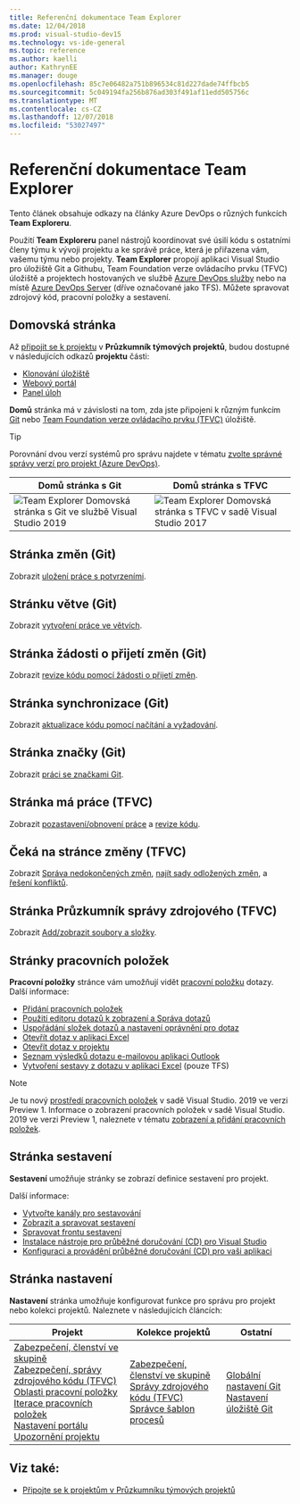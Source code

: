 ```yaml
---
title: Referenční dokumentace Team Explorer
ms.date: 12/04/2018
ms.prod: visual-studio-dev15
ms.technology: vs-ide-general
ms.topic: reference
ms.author: kaelli
author: KathrynEE
ms.manager: douge
ms.openlocfilehash: 85c7e06482a751b896534c81d227dade74ffbcb5
ms.sourcegitcommit: 5c049194fa256b876ad303f491af11edd505756c
ms.translationtype: MT
ms.contentlocale: cs-CZ
ms.lasthandoff: 12/07/2018
ms.locfileid: "53027497"
---
```

# <a name="team-explorer-reference"></a>Referenční dokumentace Team Explorer

Tento článek obsahuje odkazy na články Azure DevOps o různých funkcích **Team Exploreru**.

Použití **Team Exploreru** panel nástrojů koordinovat své úsilí kódu s ostatními členy týmu k vývoji projektu a ke správě práce, která je přiřazena vám, vašemu týmu nebo projekty. **Team Explorer** propojí aplikaci Visual Studio pro úložiště Git a Githubu, Team Foundation verze ovládacího prvku (TFVC) úložiště a projektech hostovaných ve službě [Azure DevOps služby](/azure/devops/user-guide/what-is-azure-devops-services) nebo na místě [Azure DevOps Server](/tfs/index) (dříve označované jako TFS). Můžete spravovat zdrojový kód, pracovní položky a sestavení.

## <a name="home-page"></a>Domovská stránka

Až [připojit se k projektu](../connect-team-project.md) v **Průzkumník týmových projektů**, budou dostupné v následujících odkazů **projektu** části:

- [Klonování úložiště](/azure/devops/repos/git/clone)
- [Webový portál](/azure/devops/project/navigation/index)
- [Panel úloh](/azure/devops/boards/sprints/task-board)

**Domů** stránka má v závislosti na tom, zda jste připojeni k různým funkcím [Git](/azure/devops/repos/git/gitquickstart?view=vsts&tabs=visual-studio) nebo [Team Foundation verze ovládacího prvku (TFVC)](/azure/devops/repos/tfvc/overview) úložiště.

> [!TIP]
> Porovnání dvou verzí systémů pro správu najdete v tématu [zvolte správné správy verzí pro projekt (Azure DevOps)](/azure/devops/repos/tfvc/comparison-git-tfvc).

| **Domů** stránka s Git | **Domů** stránka s TFVC |
| - | - |
| ![Team Explorer Domovská stránka s Git ve službě Visual Studio 2019](media/team-explorer-reference/team-explorer-git.png) | ![Team Explorer Domovská stránka s TFVC v sadě Visual Studio 2017](media/team-explorer-reference/team-explorer-tfvc.png) |

## <a name="changes-page-git"></a>Stránka změn (Git)

Zobrazit [uložení práce s potvrzeními](/azure/devops/repos/git/commits).

## <a name="branches-page-git"></a>Stránku větve (Git)

Zobrazit [vytvoření práce ve větvích](/azure/devops/repos/git/branches).

## <a name="pull-requests-page-git"></a>Stránka žádosti o přijetí změn (Git)

Zobrazit [revize kódu pomocí žádosti o přijetí změn](/azure/devops/repos/git/pullrequest).

## <a name="sync-page-git"></a>Stránka synchronizace (Git)

Zobrazit [aktualizace kódu pomocí načítání a vyžadování](/azure/devops/repos/git/pulling).

## <a name="tags-page-git"></a>Stránka značky (Git)

Zobrazit [práci se značkami Git](/azure/devops/repos/git/git-tags).

## <a name="my-work-page-tfvc"></a>Stránka má práce (TFVC)

Zobrazit [pozastavení/obnovení práce](/azure/devops/repos/tfvc/suspend-your-work-manage-your-shelvesets) a [revize kódu](/azure/devops/repos/tfvc/day-life-alm-developer-suspend-work-fix-bug-conduct-code-review).

## <a name="pending-changes-page-tfvc"></a>Čeká na stránce změny (TFVC)

Zobrazit [Správa nedokončených změn](/azure/devops/repos/tfvc/develop-code-manage-pending-changes), [najít sady odložených změn](/azure/devops/repos/tfvc/suspend-your-work-manage-your-shelvesets), a [řešení konfliktů](/azure/devops/repos/tfvc/resolve-team-foundation-version-control-conflicts).

## <a name="source-control-explorer-page-tfvc"></a>Stránka Průzkumník správy zdrojového (TFVC)

Zobrazit [Add/zobrazit soubory a složky](/azure/devops/repos/tfvc/add-files-server).

## <a name="work-items-page"></a>Stránky pracovních položek

**Pracovní položky** stránce vám umožňují vidět [pracovní položku](/azure/devops/boards/work-items/about-work-items) dotazy. Další informace:

- [Přidání pracovních položek](/azure/devops/boards/backlogs/add-work-items)
- [Použití editoru dotazů k zobrazení a Správa dotazů](/azure/devops/boards/queries/using-queries)
- [Uspořádání složek dotazů a nastavení oprávnění pro dotaz](/azure/devops/boards/queries/set-query-permissions)
- [Otevřít dotaz v aplikaci Excel](/azure/devops/boards/backlogs/office/bulk-add-modify-work-items-excel)
- [Otevřít dotaz v projektu](/azure/devops/boards/backlogs/office/create-your-backlog-tasks-using-project)
- [Seznam výsledků dotazu e-mailovou aplikaci Outlook](/azure/devops/boards/queries/share-plans)
- [Vytvoření sestavy z dotazu v aplikaci Excel](/azure/devops/report/excel/create-status-and-trend-excel-reports) (pouze TFS)

> [!NOTE]
> Je tu nový [prostředí pracovních položek](/azure/devops/boards/work-items/set-work-item-experience-vs) v sadě Visual Studio. 2019 ve verzi Preview 1. Informace o zobrazení pracovních položek v sadě Visual Studio. 2019 ve verzi Preview 1, naleznete v tématu [zobrazení a přidání pracovních položek](/azure/devops/boards/work-items/view-add-work-items).

## <a name="builds-page"></a>Stránka sestavení

**Sestavení** umožňuje stránky se zobrazí definice sestavení pro projekt.

Další informace:

- [Vytvořte kanály pro sestavování](/azure/devops/pipelines/tasks/index)
- [Zobrazit a spravovat sestavení](/azure/devops/pipelines/overview)
- [Spravovat frontu sestavení](/azure/devops/pipelines/agents/pools-queues)
- [Instalace nástroje pro průběžné doručování (CD) pro Visual Studio](/azure/devops/pipelines/apps/cd/azure/aspnet-core-to-acr#install-continuous-delivery-cd-tools-for-visual-studio-2017)
- [Konfiguraci a provádění průběžné doručování (CD) pro vaši aplikaci](/azure/devops/pipelines/apps/cd/azure/aspnet-core-to-acr#configure-and-execute-continuous-delivery-cd-for-your-app)

## <a name="settings-page"></a>Stránka nastavení

**Nastavení** stránka umožňuje konfigurovat funkce pro správu pro projekt nebo kolekci projektů. Naleznete v následujících článcích:

| Projekt | Kolekce projektů | Ostatní |
| - | - | - |
| [Zabezpečení, členství ve skupině](/azure/devops/organizations/security/set-project-collection-level-permissions)<br/>[Zabezpečení, správy zdrojového kódu (TFVC)](/azure/devops/organizations/security/set-git-tfvc-repository-permissions)<br/>[Oblasti pracovní položky](/azure/devops/organizations/settings/set-area-paths)<br/>[Iterace pracovních položek](/azure/devops/organizations/settings/set-iteration-paths-sprints)<br/>[Nastavení portálu](/azure/devops/report/sharepoint-dashboards/configure-or-add-a-project-portal)<br/>[Upozornění projektu](/azure/devops/notifications/howto-manage-team-notifications) | [Zabezpečení, členství ve skupině](/azure/devops/organizations/security/set-project-collection-level-permissions)<br/>[Správy zdrojového kódu (TFVC)](/azure/devops/repos/tfvc/decide-between-using-local-server-workspace)<br/>[Správce šablon procesů](/azure/devops/boards/work-items/guidance/manage-process-templates) | [Globální nastavení Git](/azure/devops/repos/git/git-config)<br/>[Nastavení úložiště Git](/azure/devops/repos/git/git-config) |

## <a name="see-also"></a>Viz také:

- [Připojte se k projektům v Průzkumníku týmových projektů](../../ide/connect-team-project.md)
